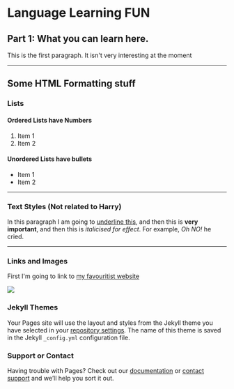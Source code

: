 <h1>Language Learning FUN</h1>
<h2>Part 1: What you can learn here.</h2>
<p> This is the first paragraph. It isn't very interesting at the moment</p>

<hr>
<h2>Some HTML Formatting stuff</h2>
<h3>Lists</h3>
<h4>Ordered Lists have Numbers</h4>
<ol>
  <li>Item 1</li>
  <li>Item 2</li>
</ol>
<h4>Unordered Lists have bullets</h4>
<ul>
  <li>Item 1</li>
  <li>Item 2</li>
</ul>

<hr>

<h3>Text Styles (Not related to Harry)</h3>
<p>In this paragraph I am going to <u>underline this</u>, and then this is <strong>very important</strong>, and then this is <em>italicised for effect</em>. For example, <em>Oh NO!</em> he cried. </p>

<hr>

<h3>Links and Images</h3>
<p>First I'm going to link to <a href="https://www.youtube.com/?hl=en-GB&gl=GB"> my favouritist website</a></p>

<img src="https://upload.wikimedia.org/wikipedia/commons/d/df/Doge_homemade_meme.jpg" />



### Jekyll Themes

Your Pages site will use the layout and styles from the Jekyll theme you have selected in your [repository settings](https://github.com/malachirandell/test/settings). The name of this theme is saved in the Jekyll `_config.yml` configuration file.

### Support or Contact

Having trouble with Pages? Check out our [documentation](https://help.github.com/categories/github-pages-basics/) or [contact support](https://github.com/contact) and we’ll help you sort it out.
